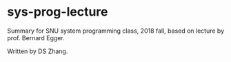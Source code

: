 # sys-prog-lecture
Summary for SNU system programming class, 2018 fall, based on lecture by prof. Bernard Egger. 

Written by DS Zhang.

